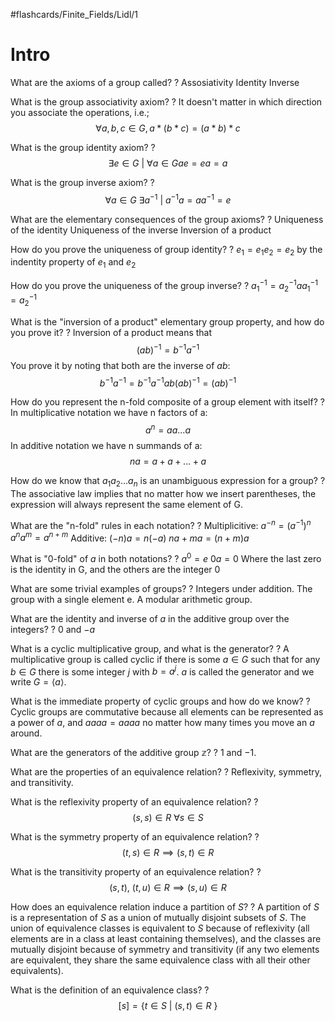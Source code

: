 #flashcards/Finite_Fields/Lidl/1
# Intro

What are the axioms of a group called?
?
Assosiativity
Identity
Inverse
<!--SR:2022-10-20,203,270-->

What is the group associativity axiom?
?
It doesn't matter in which direction you associate the operations, i.e.;
$$
\forall a, b, c \in G, a \ast(b\ast c) = (a \ast b) \ast c
$$
<!--SR:2022-10-19,202,270-->

What is the group identity axiom?
?
$$
\exists e \in G\ |\ \forall a \in G ae = ea = a
$$
<!--SR:2022-10-30,213,270-->

What is the group inverse axiom?
?
$$
\forall a \in G\ \exists a^{-1}\ |\ a^{-1}a = aa^{-1} = e
$$
<!--SR:2022-10-29,212,270-->

What are the elementary consequences of the group axioms?
?
Uniqueness of the identity
Uniqueness of the inverse
Inversion of a product
<!--SR:2022-07-22,29,230-->

How do you prove the uniqueness of group identity?
?
$e_1 = e_1e_2 = e_2$ by the indentity property of $e_1$ and $e_2$
<!--SR:2022-11-27,153,250-->

How do you prove the uniqueness of the group inverse?
?
$a^{-1}_1 = a^{-1}_2aa^{-1}_1 = a^{-1}_2$
<!--SR:2022-11-01,215,270-->

What is the "inversion of a product" elementary group property, and how do you prove it?
?
Inversion of a product means that
$$
(ab)^{-1} = b^{-1}a^{-1}
$$
You prove it by noting that both are the inverse of $ab$:
$$
b^{-1}a^{-1} = b^{-1}a^{-1}ab(ab)^{-1} = (ab)^{-1}
$$
<!--SR:2022-11-05,138,250-->

How do you represent the n-fold composite of a group element with itself?
?
In multiplicative notation we have n factors of a:
$$
a^n = aa...a
$$
In additive notation we have n summands of a:
$$
na = a + a + ... + a
$$
<!--SR:2022-09-20,100,210-->

How do we know that $a_1a_2...a_n$ is an unambiguous expression for a group?
?
The associative law implies that no matter how we insert parentheses, the expression will always represent the same element of G.
<!--SR:2022-11-25,151,250-->

What are the "n-fold" rules in each notation?
?
Multiplicitive:
$a^{-n} = (a^{-1})^n$
$a^na^m = a^{n+m}$
Additive:
$(-n)a = n(-a)$
$na + ma = (n + m)a$
<!--SR:2022-07-05,23,190-->

What is "0-fold" of $a$ in both notations?
?
$a^0 = e$
$0a = 0$
Where the last zero is the identity in G, and the others are the integer 0
<!--SR:2022-10-12,195,250-->

What are some trivial examples of groups?
?
Integers under addition.
The group with a single element e.
A modular arithmetic group.
<!--SR:2022-08-19,70,230-->

What are the identity and inverse of $a$ in the additive group over the integers?
?
$0$ and $-a$
<!--SR:2022-10-01,123,270-->

What is a cyclic multiplicative group, and what is the generator?
?
A multiplicative group is called cyclic if there is some $a \in G$ such that for any $b \in G$ there is some integer $j$ with $b = a^j$.
$a$ is called the generator and we write $G = \langle a\rangle$.
<!--SR:2022-09-12,76,190-->

What is the immediate property of cyclic groups and how do we know?
?
Cyclic groups are commutative because all elements can be represented as a power of $a$, and $aaaa = aaaa$ no matter how many times you move an $a$ around.
<!--SR:2022-07-30,61,210-->

What are the generators of the additive group $\mathbb{z}$?
?
$1$ and $-1$.
<!--SR:2022-10-13,114,250-->

What are the properties of an equivalence relation?
?
Reflexivity, symmetry, and transitivity.
<!--SR:2022-08-31,91,250-->

What is the reflexivity property of an equivalence relation?
?
$$(s, s) \in R\ \forall s \in S$$
<!--SR:2022-08-04,42,170-->

What is the symmetry property of an equivalence relation?
?
$$(t, s) \in R \implies (s, t) \in R$$
<!--SR:2022-10-02,116,270-->

What is the transitivity property of an equivalence relation?
?
$$(s, t),\ (t, u) \in R \implies (s, u) \in R$$
<!--SR:2022-09-25,102,230-->

How does an equivalence relation induce a partition of $S$?
?
A partition of $S$ is a representation of $S$ as a union of mutually disjoint subsets of $S$.
The union of equivalence classes is equivalent to $S$ because of reflexivity (all elements are in a class at least containing themselves), and the classes are mutually disjoint because of symmetry and transitivity (if any two elements are equivalent, they share the same equivalence class with all their other equivalents).
<!--SR:2022-09-23,101,230-->

What is the definition of an equivalence class?
?
$$[s] = \{ t \in S\ |\ (s, t) \in R\ \}$$
<!--SR:2022-07-18,42,170-->